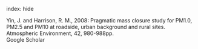 index: hide

<div class="Citation">

  <div class="Citation-body">
    <div class="Citation-text">Yin, J. and Harrison, R. M., 2008: Pragmatic mass closure study for PM1.0, PM2.5 and PM10 at roadside, urban background and rural sites. <span class="Article-journal">Atmospheric Environment, </span><span class="Article-volume">42, </span>980-988pp.</div>
    <div class="Citation-links">
      <div class="CitationLink" data-href="https://scholar.google.com/scholar?q=Pragmatic+mass+closure+study+for+PM1.0%2C+PM2.5+and+PM10+at+roadside%2C+urban+background+and+rural+sites">
        <div class="CitationLink-icon CitationLink-Scholar"></div>
        <div class="CitationLink-text">Google Scholar</div>
      </div>
    </div>
  </div>
</div>


<div class="Citation-copy">

</div>